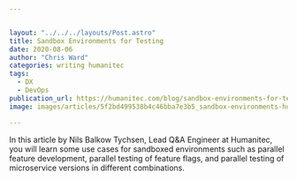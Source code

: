 ```yaml
---


layout: "../../../layouts/Post.astro"
title: Sandbox Environments for Testing
date: 2020-08-06
author: "Chris Ward"
categories: writing humanitec
tags: 
  - DX
  - DevOps
publication_url: https://humanitec.com/blog/sandbox-environments-for-testing
image: images/articles/5f2bd499538b4c46bba7e3b5_sandbox-environments-humanitec-1536x768-p-1080.png

---
```

In this article by Nils Balkow Tychsen, Lead Q&A Engineer at Humanitec, you will learn some use cases for sandboxed environments such as parallel feature development, parallel testing of feature flags, and parallel testing of microservice versions in different combinations.